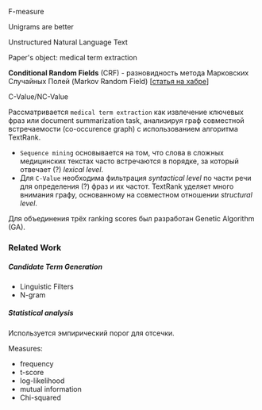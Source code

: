 F-measure

Unigrams are better

Unstructured Natural Language Text

Paper's object: medical term extraction

**Conditional Random Fields** (CRF) - разновидность метода Марковских Случайных Полей (Markov Random Field) [[статья на хабре](https://habrahabr.ru/post/241317/)]

C-Value/NC-Value

Рассматривается `medical term extraction` как извлечение ключевых фраз или document summarization task, анализируя граф совместной встречаемости (co-occurence graph) с использованием алгоритма TextRank.

- `Sequence mining` основывается на том, что слова в сложных медицинских текстах часто встречаются в порядке, за который отвечает (?) *lexical level*.
- Для `C-Value` необходима фильтрация *syntactical level* по части речи для определения (?) фраз и их частот. TextRank уделяет много внимания графу, основанному на совместном отношении *structural level*.

Для объединения трёх ranking scores был разработан Genetic Algorithm (GA).

### Related Work
##### Candidate Term Generation
- Linguistic Filters
- N-gram

##### Statistical analysis
Используется эмпирический порог для отсечки.

Measures:
- frequency
- t-score
- log-likelihood
- mutual information
- Chi-squared
